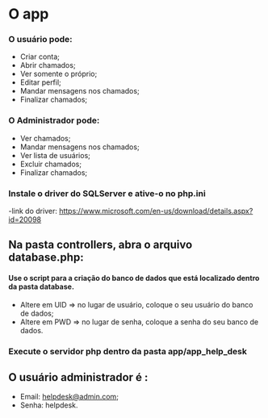  # O app
 
 ### O usuário pode:
 
 - Criar conta;
 - Abrir chamados;
 - Ver somente o próprio;
 - Editar perfil;
 - Mandar mensagens nos chamados;
 - Finalizar chamados;
 
 ### O Administrador pode:
 
 - Ver chamados;
 - Mandar mensagens nos chamados;
 - Ver lista de usuários;
 - Excluir chamados;
 - Finalizar chamados;
 
 ### Instale o driver do SQLServer e ative-o no php.ini
-link do driver: https://www.microsoft.com/en-us/download/details.aspx?id=20098
 
 ## Na pasta controllers, abra o arquivo database.php: 
 
 #### Use o script para a criação do banco de dados que está localizado dentro da pasta database.
  - Altere em UID => no lugar de usuário, coloque o seu usuário do banco de dados;
  - Altere em PWD => no lugar de senha, coloque a senha do seu banco de dados.

 ### Execute o servidor php dentro da pasta app/app_help_desk

 ## O usuário administrador é :
   - Email: helpdesk@admin.com;
   - Senha: helpdesk.
